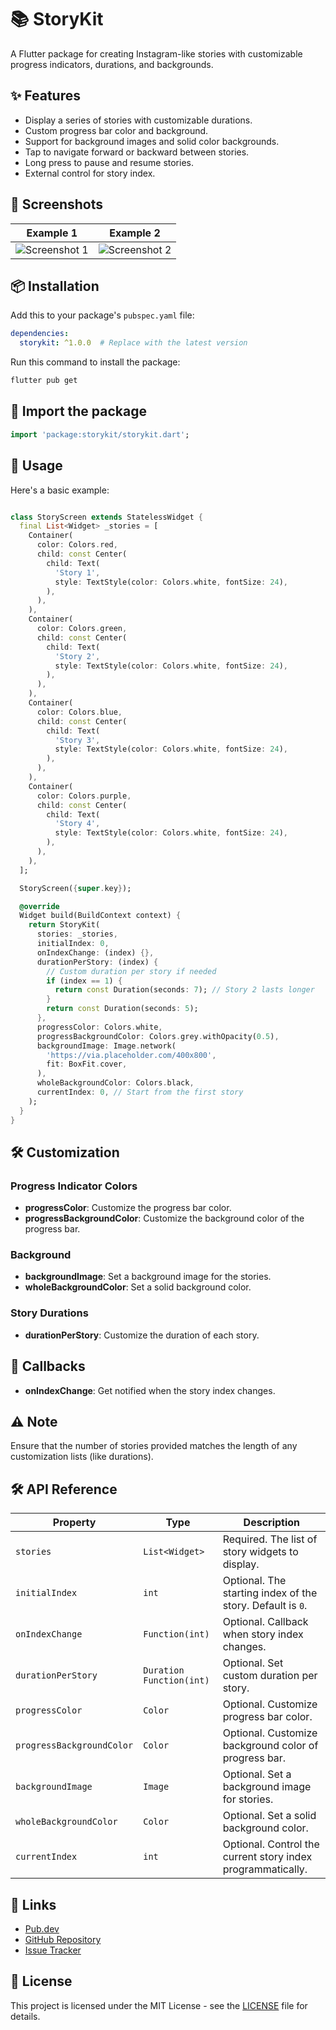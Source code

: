 # 📚 StoryKit

A Flutter package for creating Instagram-like stories with customizable progress indicators, durations, and backgrounds.

## ✨ Features

- Display a series of stories with customizable durations.
- Custom progress bar color and background.
- Support for background images and solid color backgrounds.
- Tap to navigate forward or backward between stories.
- Long press to pause and resume stories.
- External control for story index.


## 📸 Screenshots

| Example 1 | Example 2 |
|---|---|
| ![Screenshot 1](https://github.com/user-attachments/assets/9b760730-f683-42c4-ab6e-58588d3a5b9e) | ![Screenshot 2](https://github.com/user-attachments/assets/9b760730-f683-42c4-ab6e-58588d3a5b9e) |

## 📦 Installation

Add this to your package's `pubspec.yaml` file:

```yaml
dependencies:
  storykit: ^1.0.0  # Replace with the latest version
```

Run this command to install the package:

```bash
flutter pub get
```

## 🔄 Import the package

```dart
import 'package:storykit/storykit.dart';
```

## 🚀 Usage

Here's a basic example:

```dart

class StoryScreen extends StatelessWidget {
  final List<Widget> _stories = [
    Container(
      color: Colors.red,
      child: const Center(
        child: Text(
          'Story 1',
          style: TextStyle(color: Colors.white, fontSize: 24),
        ),
      ),
    ),
    Container(
      color: Colors.green,
      child: const Center(
        child: Text(
          'Story 2',
          style: TextStyle(color: Colors.white, fontSize: 24),
        ),
      ),
    ),
    Container(
      color: Colors.blue,
      child: const Center(
        child: Text(
          'Story 3',
          style: TextStyle(color: Colors.white, fontSize: 24),
        ),
      ),
    ),
    Container(
      color: Colors.purple,
      child: const Center(
        child: Text(
          'Story 4',
          style: TextStyle(color: Colors.white, fontSize: 24),
        ),
      ),
    ),
  ];

  StoryScreen({super.key});

  @override
  Widget build(BuildContext context) {
    return StoryKit(
      stories: _stories,
      initialIndex: 0,
      onIndexChange: (index) {},
      durationPerStory: (index) {
        // Custom duration per story if needed
        if (index == 1) {
          return const Duration(seconds: 7); // Story 2 lasts longer
        }
        return const Duration(seconds: 5);
      },
      progressColor: Colors.white,
      progressBackgroundColor: Colors.grey.withOpacity(0.5),
      backgroundImage: Image.network(
        'https://via.placeholder.com/400x800',
        fit: BoxFit.cover,
      ),
      wholeBackgroundColor: Colors.black,
      currentIndex: 0, // Start from the first story
    );
  }
}

```

## 🛠️ Customization

### Progress Indicator Colors

- **progressColor**: Customize the progress bar color.
- **progressBackgroundColor**: Customize the background color of the progress bar.

### Background

- **backgroundImage**: Set a background image for the stories.
- **wholeBackgroundColor**: Set a solid background color.

### Story Durations

- **durationPerStory**: Customize the duration of each story.

## 📌 Callbacks

- **onIndexChange**: Get notified when the story index changes.

## ⚠️ Note

Ensure that the number of stories provided matches the length of any customization lists (like durations).

## 🛠️ API Reference

| Property                      | Type                                 | Description                                                       |
|-------------------------------|--------------------------------------|-------------------------------------------------------------------|
| `stories`                     | `List<Widget>`                       | Required. The list of story widgets to display.                   |
| `initialIndex`                | `int`                                | Optional. The starting index of the story. Default is `0`.        |
| `onIndexChange`               | `Function(int)`                      | Optional. Callback when story index changes.                      |
| `durationPerStory`            | `Duration Function(int)`             | Optional. Set custom duration per story.                          |
| `progressColor`               | `Color`                              | Optional. Customize progress bar color.                           |
| `progressBackgroundColor`     | `Color`                              | Optional. Customize background color of progress bar.             |
| `backgroundImage`             | `Image`                              | Optional. Set a background image for stories.                     |
| `wholeBackgroundColor`        | `Color`                              | Optional. Set a solid background color.                           |
| `currentIndex`                | `int`                                | Optional. Control the current story index programmatically.       |

## 🔗 Links

- [Pub.dev](https://pub.dev/packages/storykit)
- [GitHub Repository](https://github.com/Raks-Javac/storykit)
- [Issue Tracker](https://github.com/Raks-Javac/storykit/issues)

## 📄 License

This project is licensed under the MIT License - see the [LICENSE](LICENSE) file for details.


